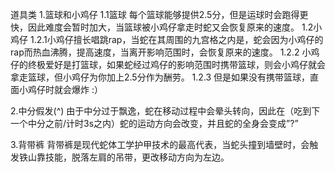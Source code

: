 道具类
1.篮球和小鸡仔
1.1篮球 每个篮球能够提供2.5分，但是运球时会跑得更快，因此难度会暂时加大，当篮球被小鸡仔拿走时蛇又会恢复原来的速度。
1.2小鸡仔 
1.2.1小鸡仔擅长唱跳rap，当蛇在其周围的九宫格之内是，蛇会因为小鸡仔的rap而热血沸腾，提高速度，当离开影响范围时，会恢复原来的速度。
1.2.2 小鸡仔的终极爱好是打篮球，如果蛇经过鸡仔的影响范围时携带篮球，则会小鸡仔就会拿走篮球，但小鸡仔为你加上2.5分作为酬劳。
1.2.3 但是如果没有携带篮球，直面小鸡仔时就会爆炸 :）

2.中分假发(^)
由于中分过于飘逸，蛇在移动过程中会晕头转向，因此在（吃到下一个中分之前/计时3s之内）蛇的运动方向会改变，并且蛇的全身会变成”?”

3.背带裤
背带裤是现代蛇体工学护甲技术的最高代表，当蛇头撞到墙壁时，会触发铁山靠技能，脱落左肩的吊带，更改移动方向为左边。



